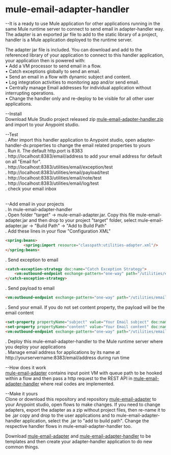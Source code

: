 # mule-email-adapter-handler

--It is a ready to use Mule application for other applications running in the same Mule runtime server to connect to send email in adapter-handler way. The adapter is an exported jar file to add to the static library of a project, handler is a Mule application deployed to the runtime server.<br/>

The adapter jar file is included. You can download and add to the referenced library of your application to connect to this handler application, your application then is powered with:<br/>
•	Add a VM processor to send email in a flow.<br/>
•	Catch exceptions globally to send an email. <br/>
•	Send an email in a flow with dynamic subject and content.<br/>
•	Log integration activities to monitoring app and/or send email.<br/>
•	Centrally manage Email addresses for individual application without interrupting operations.<br/>
•	Change the handler only and re-deploy to be visible for all other user applications.<br/>

--Install<br/>
Download Mule Studio project released zip <a href="https://github.com/kunji01/mule-email-adapter-handler/files/1162714/mule-email-adapter-handler.zip"> mule-email-adapter-handler.zip </a> and import to your Anypoint studio.</br>

--Test</br>
. After import this handler application to Anypoint studio, open adapter-handler-dv.properties to change the email related properties to yours</br>
. Run it. The default http.port is 8383</br>
. http://localhost:8383/email/address to add your email address for default on all "Email for".</br>
. http://localhost:8383/utilities/email/exception/test</br>
. http://localhost:8383/utilities/email/payload/test</br>
. http://localhost:8383/utilities/email/note/test</br>
. http://localhost:8383/utilities/email/log/test</br>
. check your email inbox</br><br/>

--Add email in your projects</br>
. In mule-email-adapter-handler<br/>
. Open folder "target" -&gt; mule-email-adapter.jar. Copy this file mule-email-adapter.jar and then drop to your project "target" folder, select mule-email-adapter.jar -&gt; "Build Path" -&gt; "Add to Build Path" <br/>
. Add these lines in your flow "Configuration XML"
```html
<spring:beans>
        <spring:import resource="classpath:utilities-adapter.xml"/>
</spring:beans>
```
. Send exception to email<br/>
```html
<catch-exception-strategy doc:name="Catch Exception Strategy">
    <vm:outbound-endpoint exchange-pattern="one-way" path="/utilities/email/exception" doc:name="VM" connector-ref="utilitiesAdapter_VM"/>
</catch-exception-strategy>
```

. Send payload to email<br/>
```html
<vm:outbound-endpoint exchange-pattern="one-way" path="/utilities/email/payload" connector-ref="utilitiesAdapter_VM" doc:name="VM"/>
```

. Send your email. If you do not set content property, the payload will be the email content<br/>
```html
<set-property propertyName="subject" value="Your Email subject" doc:name="subject"/>
<set-property propertyName="content" value="Your Email content" doc:name="content"/>
<vm:outbound-endpoint exchange-pattern="one-way" path="/utilities/email/note" doc:name="VM" connector-ref="utilitiesAdapter_VM"/>
```

. Deploy this mule-email-adapter-handler to the Mule runtime server where you deploy your applications<br/>
. Manage email address for applications by its name at http://yourservername:8383/email/address during run time<br/>

--How does it work<br>
<a href="https://github.com/kunji01/mule-email-adapter">mule-email-adapter</a> contains input point VM with queue path to be hooked within a flow and then pass a http request to the REST API in <a href="https://github.com/kunji01/mule-email-adapter-handler">mule-email-adapter-handler</a> where real codes are implemented.<br/> 

--Make it yours<br/>
Clone or download this repository and repository <a href="https://github.com/kunji01/mule-email-adapter">mule-email-adapter</a> to your Anypoint studio, open flows to make changes. If you need to change adapters, export the adapter as a zip without project files, then re-name it to be .jar
copy and drop to the user applications and to mule-email-adapter-handler application, select the .jar to "add to build path". Change the respective handler flows in mule-email-adapter-handler too.</br>

Download <a href="https://github.com/kunji01/mule-email-adapter">mule-email-adapter</a> and <a href="https://github.com/kunji01/mule-email-adapter-handler">mule-email-adapter-handler</a> to be templates and then create your adapter-handler application to do new common things.



